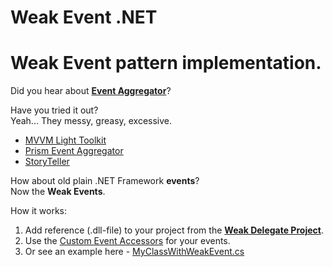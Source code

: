 # Weak Event .NET

# Weak Event pattern implementation.

Did you hear about **[Event Aggregator](http://www.google.com/search?q=Event+Aggregator+Pattern)**?

Have you tried it out?<br/>
Yeah... They messy, greasy, excessive.

* [MVVM Light Toolkit](http://mvvmlight.codeplex.com)
* [Prism Event Aggregator](http://msdn.microsoft.com/en-us/library/ff921122.aspx)
* [StoryTeller](http://storyteller.tigris.org)

How about old plain .NET Framework **events**?<br/>
Now the **Weak Events**.

How it works:
1. Add reference (.dll-file) to your project from the **[Weak Delegate Project](https://github.com/it3xl/WeakDelegate)**.
1. Use the [Custom Event Accessors](http://msdn.microsoft.com/en-us/library/bb882534.aspx) for your events.
1. Or see an example here - [MyClassWithWeakEvent.cs](https://github.com/it3xl/WeakEvent/blob/master/Weak%20Event%20Solution/WeakEventProject/MyClassWithWeakEvent.cs)
